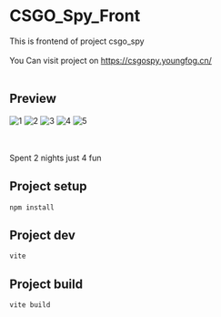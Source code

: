 # CSGO_Spy_Front
This is frontend of project csgo_spy
<br><br>
You Can visit project on https://csgospy.youngfog.cn/
<br><br>
## Preview
![1](https://user-images.githubusercontent.com/74957969/200530837-9a330c73-4a15-45a6-a96f-d1823309888f.jpg)
![2](https://user-images.githubusercontent.com/74957969/200530843-c84fab6a-21db-454a-906a-69e95fa6a74f.jpg)
![3](https://user-images.githubusercontent.com/74957969/200530849-2107ea92-c5d7-4d48-b04a-b7bd2bd21d61.jpg)
![4](https://user-images.githubusercontent.com/74957969/200530858-b1a9cb26-22c2-48d3-b9b2-56e3d2e522be.jpg)
![5](https://user-images.githubusercontent.com/74957969/200530862-537cc018-e0e0-4a90-a860-c1c6952dbd48.jpg)

<br><br>
Spent 2 nights just 4 fun

## Project setup
```
npm install
```

## Project dev
```
vite
```

## Project build
```
vite build
```

